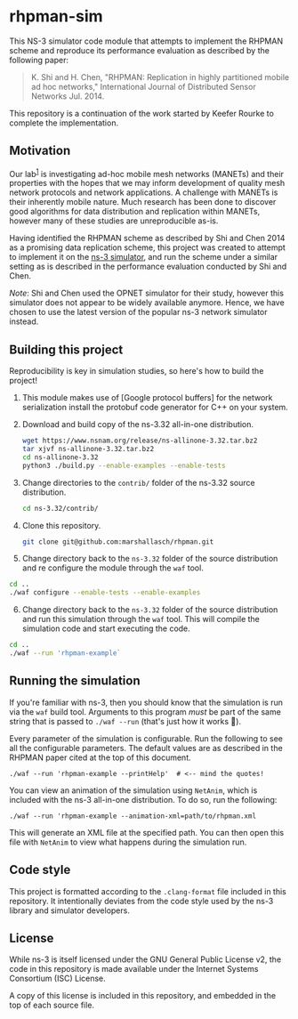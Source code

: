 # rhpman-sim

This NS-3 simulator code module that attempts to implement the RHPMAN scheme
and reproduce its performance evaluation as described by the following paper:

> K. Shi and H. Chen, "RHPMAN: Replication in highly partitioned mobile
> ad hoc networks," International Journal of Distributed Sensor Networks
> Jul. 2014.


This repository is a continuation of the work started by Keefer Rourke to complete
the implementation. 


## Motivation

Our lab<sup>[1]</sup> is investigating ad-hoc mobile mesh networks (MANETs) and
their properties with the hopes that we may inform development of quality mesh
network protocols and network applications.
A challenge with MANETs is their inherently mobile nature.
Much research has been done to discover good algorithms for data distribution
and replication within MANETs, however many of these studies are unreproducible
as-is.

Having identified the RHPMAN scheme as described by Shi and Chen 2014 as a
promising data replication scheme, this project was created to attempt to
implement it on the [ns-3 simulator](https://www.nsnam.org/), and run the scheme
under a similar setting as is described in the performance evaluation conducted
by Shi and Chen.

*Note*: Shi and Chen used the OPNET simulator for their study, however this
simulator does not appear to be widely available anymore. Hence, we have chosen
to use the latest version of the popular ns-3 network simulator instead.

## Building this project

Reproducibility is key in simulation studies, so here's how to build the
project!

 1. This module makes use of [Google protocol buffers] for the network serialization
    install the protobuf code generator for C++ on your system. 

 2. Download and build copy of the ns-3.32 all-in-one distribution.

    ```sh
    wget https://www.nsnam.org/release/ns-allinone-3.32.tar.bz2
    tar xjvf ns-allinone-3.32.tar.bz2
    cd ns-allinone-3.32
    python3 ./build.py --enable-examples --enable-tests
    ```

 3. Change directories to the `contrib/` folder of the ns-3.32 source
    distribution.

    ```sh
    cd ns-3.32/contrib/
    ```

 4. Clone this repository.

    ```sh
    git clone git@github.com:marshallasch/rhpman.git
    ```

 5. Change directory back to the `ns-3.32` folder of the source distribution
   and re configure the module through the `waf` tool. 

   ```sh
   cd ..
   ./waf configure --enable-tests --enable-examples
   ```

 6. Change directory back to the `ns-3.32` folder of the source distribution
   and run this simulation through the `waf` tool. This will compile the
   simulation code and start executing the code.

   ```sh
   cd ..
   ./waf --run 'rhpman-example`
   ```

## Running the simulation

If you're familiar with ns-3, then you should know that the simulation is run
via the `waf` build tool. Arguments to this program *must* be part of the same
string that is passed to `./waf --run` (that's just how it works :shrug:).

Every parameter of the simulation is configurable. Run the following to see
all the configurable parameters. The default values are as described in the
RHPMAN paper cited at the top of this document.

```
./waf --run 'rhpman-example --printHelp'  # <-- mind the quotes!
```

You can view an animation of the simulation using `NetAnim`, which is included
with the ns-3 all-in-one distribution. To do so, run the following:

```
./waf --run 'rhpman-example --animation-xml=path/to/rhpman.xml
```

This will generate an XML file at the specified path. You can then open this
file with `NetAnim` to view what happens during the simulation run.

## Code style

This project is formatted according to the `.clang-format` file included in this
repository. It intentionally deviates from the code style used by the ns-3
library and simulator developers.

## License

While ns-3 is itself licensed under the GNU General Public License v2, the code
in this repository is made available under the Internet Systems Consortium (ISC)
License.

A copy of this license is included in this repository, and embedded in the top
of each source file.

<!-- links -->

[1]: https://danielgillis.wordpress.com/students/
[Google Protbuf]: https://developers.google.com/protocol-buffers
